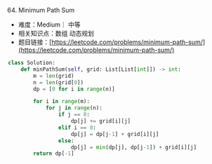 64. Minimum Path Sum

* 难度：Medium｜ 中等
* 相关知识点：数组 动态规划
* 题目链接：[https://leetcode.com/problems/minimum-path-sum/](https://leetcode.com/problems/minimum-path-sum/)

```python
class Solution:
    def minPathSum(self, grid: List[List[int]]) -> int:
        m = len(grid)
        n = len(grid[0])
        dp = [0 for i in range(n)]

        for i in range(m):
            for j in range(n):
                if j == 0:
                    dp[j] += grid[i][j]
                elif i == 0:
                    dp[j] = dp[j-1] + grid[i][j]
                else:
                    dp[j] = min(dp[j], dp[j-1]) + grid[i][j]
        return dp[-1]
        
```
